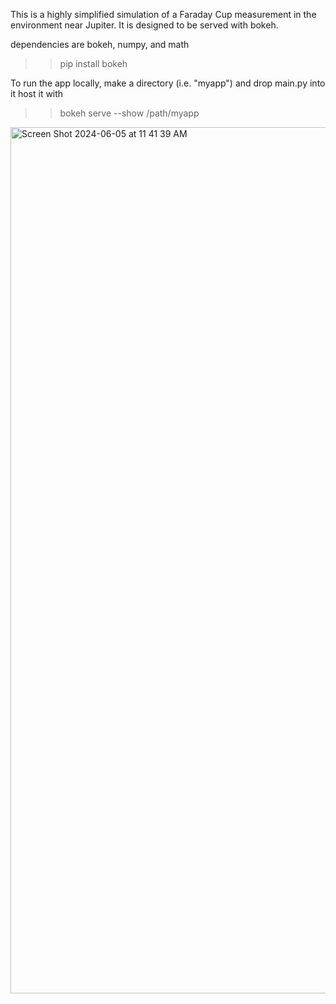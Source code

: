 This is a highly simplified simulation of a Faraday Cup measurement in the environment near Jupiter. 
It is designed to be served with bokeh.

dependencies are bokeh, numpy, and math
>> pip install bokeh

To run the app locally, make a directory (i.e. "myapp") and drop main.py into it
host it with 
>> bokeh serve --show /path/myapp


<img width="1386" alt="Screen Shot 2024-06-05 at 11 41 39 AM" src="https://github.com/MichaelLouisStevens/pims/assets/63653487/a28562b3-338d-4b69-831f-6a09d567c589">
